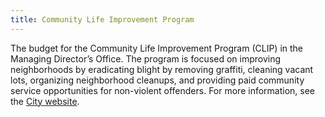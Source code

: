 ```yaml
---
title: Community Life Improvement Program
---
```

The budget for the Community Life Improvement Program (CLIP) in the Managing Director’s Office. The program is focused on improving neighborhoods by eradicating blight by removing graffiti, cleaning vacant lots, organizing neighborhood cleanups, and providing paid community service opportunities for non-violent offenders. For more information, see the [City website](https://www.phila.gov/departments/community-life-improvement-program/).